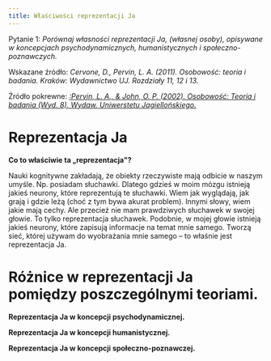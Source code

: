 ```yaml
---
title: Właściwości reprezentacji Ja
---
```


Pytanie 1: _Porównaj własności reprezentacji Ja, (własnej osoby), opisywane w koncepcjach psychodynamicznych, humanistycznych i społeczno-poznawczych._

Wskazane źródło: _Cervone, D., Pervin, L. A. (2011). Osobowość: teoria i badania. Kraków: Wydawnictwo UJ. Rozdziały 11, 12 i 13._

Źródło pokrewne: _[:Pervin, L. A., & John, O. P. (2002). Osobowość: Teoria i badania (Wyd. 8). Wydaw. Uniwerstetu Jagiellońskiego.](/nutshells/pytanie1/zrodlo_pokrewne)_

# Reprezentacja Ja

**Co to właściwie ta „reprezentacja"?**

Nauki kognitywne zakładają, że obiekty rzeczywiste mają odbicie w naszym umyśle. Np. posiadam słuchawki. Dlatego gdzieś w moim mózgu istnieją jakieś neurony, które reprezentują te słuchawki. Wiem jak wyglądają, jak grają i gdzie leżą (choć z tym bywa akurat problem). Innymi słowy, wiem jakie mają cechy. Ale przecież nie mam prawdziwych słuchawek w swojej głowie. To tylko reprezentacja słuchawek. Podobnie, w mojej głowie istnieją jakieś neurony, które zapisują informacje na temat mnie samego. Tworzą sieć, której używam do wyobrażania mnie samego – to właśnie jest reprezentacja Ja.

# Różnice w reprezentacji Ja pomiędzy poszczególnymi teoriami.

**Reprezentacja Ja w koncepcji psychodynamicznej.**

**Reprezentacja Ja w koncepcji humanistycznej.**

**Reprezentacja Ja w koncepcji społeczno-poznawczej.**

